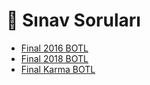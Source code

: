 # 📃 Sınav Soruları

<!--Index-->

- [Final 2016 BOTL](./Final%202016%20BOTL.pdf)
- [Final 2018 BOTL](./Final%202018%20BOTL.pdf)
- [Final Karma BOTL](./Final%20Karma%20BOTL.pdf)

<!--Index-->
